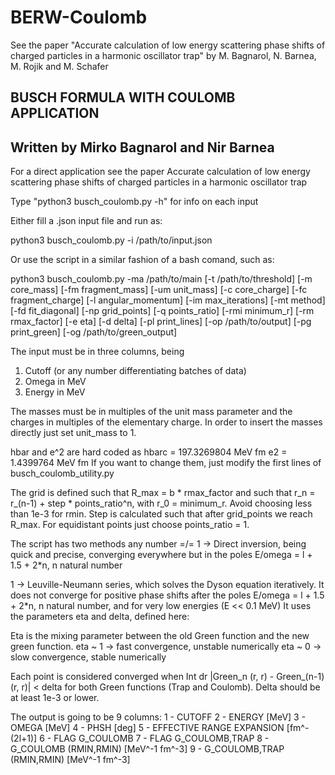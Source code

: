 # BERW-Coulomb
See the paper "Accurate calculation of low energy scattering phase shifts of charged particles in a harmonic oscillator trap" by M. Bagnarol, N. Barnea, M. Rojik and M. Schafer 

## BUSCH FORMULA WITH COULOMB APPLICATION  
## Written by Mirko Bagnarol and Nir Barnea

For a direct application see the paper Accurate calculation of low energy scattering phase shifts of charged particles in a harmonic oscillator trap

Type "python3 busch_coulomb.py -h" for info on each input

Either fill a .json input file and run as:

python3 busch_coulomb.py -i /path/to/input.json

Or use the script in a similar fashion of a bash comand, such as:

python3 busch_coulomb.py -ma /path/to/main [-t /path/to/threshold] [-m core_mass] [-fm fragment_mass] [-um unit_mass] [-c core_charge] [-fc fragment_charge] [-l angular_momentum] [-im max_iterations] [-mt method] [-fd fit_diagonal] [-np grid_points] [-q points_ratio] [-rmi minimum_r] [-rm rmax_factor] [-e eta] [-d delta] [-pl print_lines] [-op /path/to/output] [-pg print_green] [-og /path/to/green_output]

The input must be in three columns, being 
1) Cutoff (or any number differentiating batches of data)
2) Omega  in MeV 
3) Energy in MeV

The masses must be in multiples of the unit mass parameter and the charges in multiples of the elementary charge. 
In order to insert the masses directly just set unit_mass to 1. 

hbar and e^2 are hard coded as
hbarc = 197.3269804  MeV fm
e2    = 1.4399764    MeV fm
If you want to change them, just modify the first lines of busch_coulomb_utility.py

The grid is defined such that R_max = b * rmax_factor and such that r_n = r_(n-1) + step * points_ratio^n, with r_0 = minimum_r. Avoid choosing less than 1e-3 for rmin. 
Step is calculated such that after grid_points we reach R_max. For equidistant points just choose points_ratio = 1.

The script has two methods
any number =/= 1 -> Direct inversion, being quick and precise, converging everywhere but in the poles E/omega = l + 1.5 + 2*n, n natural number

1 -> Leuville-Neumann series, which solves the Dyson equation iteratively. 
It does not converge for positive phase shifts after the poles E/omega = l + 1.5 + 2*n, n natural number, and for very low energies (E << 0.1 MeV)
It uses the parameters eta and delta, defined here:

Eta is the mixing parameter between the old Green function and the new green function. 
eta ~ 1 -> fast convergence, unstable numerically
eta ~ 0 -> slow convergence, stable numerically

Each point is considered converged when Int dr |Green_n (r, r) - Green_(n-1) (r, r)| < delta for both Green functions (Trap and Coulomb).
Delta should be at least 1e-3 or lower.

The output is going to be 9 columns:
1 - CUTOFF
2 - ENERGY 			[MeV]
3 - OMEGA  			[MeV]
4 - PHSH   			[deg]
5 - EFFECTIVE RANGE EXPANSION   [fm^-(2l+1)] 
6 - FLAG G_COULOMB
7 - FLAG G_COULOMB,TRAP
8 - G_COULOMB      (RMIN,RMIN)  [MeV^-1 fm^-3]
9 - G_COULOMB,TRAP (RMIN,RMIN)  [MeV^-1 fm^-3]
